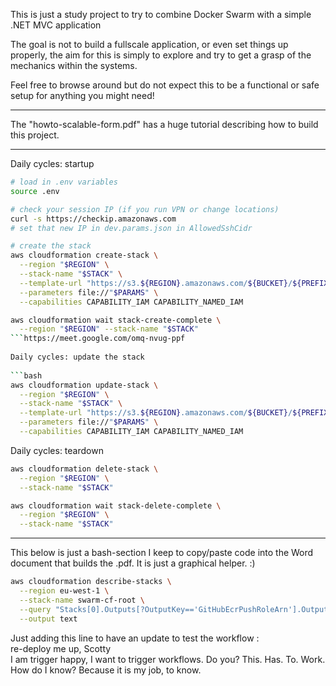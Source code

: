 This is just a study project to try to combine Docker Swarm with a simple .NET MVC application
  
The goal is not to build a fullscale application, or even set things up properly, the aim for this is simply to explore and try to get a grasp of the mechanics within the systems.  

Feel free to browse around but do not expect this to be a functional or safe setup for anything you might need!
  
---
  
The "howto-scalable-form.pdf" has a huge tutorial describing how to build this project.

---
  
Daily cycles: startup
  
```bash
# load in .env variables
source .env

# check your session IP (if you run VPN or change locations)
curl -s https://checkip.amazonaws.com
# set that new IP in dev.params.json in AllowedSshCidr

# create the stack
aws cloudformation create-stack \
  --region "$REGION" \
  --stack-name "$STACK" \
  --template-url "https://s3.${REGION}.amazonaws.com/${BUCKET}/${PREFIX}root.yaml" \
  --parameters file://"$PARAMS" \
  --capabilities CAPABILITY_IAM CAPABILITY_NAMED_IAM

aws cloudformation wait stack-create-complete \
  --region "$REGION" --stack-name "$STACK"
```https://meet.google.com/omq-nvug-ppf
  
Daily cycles: update the stack
  
```bash
aws cloudformation update-stack \
  --region "$REGION" \
  --stack-name "$STACK" \
  --template-url "https://s3.${REGION}.amazonaws.com/${BUCKET}/${PREFIX}root.yaml" \
  --parameters file://"$PARAMS" \
  --capabilities CAPABILITY_IAM CAPABILITY_NAMED_IAM
```
  
  
Daily cycles: teardown
  
```bash
aws cloudformation delete-stack \
  --region "$REGION" \
  --stack-name "$STACK"

aws cloudformation wait stack-delete-complete \
  --region "$REGION" \
  --stack-name "$STACK"
```
  
---
  
This below is just a bash-section I keep to copy/paste code into the Word document that builds the .pdf. It is just a graphical helper. :)

```bash
aws cloudformation describe-stacks \
  --region eu-west-1 \
  --stack-name swarm-cf-root \
  --query "Stacks[0].Outputs[?OutputKey=='GitHubEcrPushRoleArn'].OutputValue" \
  --output text
```
  
Just adding this line to have an update to test the workflow :  
re-deploy me up, Scotty  
I am trigger happy, I want to trigger workflows. Do you?
This. Has. To. Work. How do I know? Because it is my job, to know.  